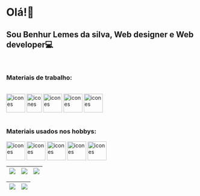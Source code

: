 # Olá!👋
## Sou Benhur Lemes da silva, Web designer e Web developer💻

<div><br>
  <p></p>
  <h3>Materiais de trabalho:</h3>
  <div><br>
    <img align='center' alt='icones' height="50" width="50" src="https://cdn.jsdelivr.net/gh/devicons/devicon/icons/html5/html5-original.svg" />
    <img align='center' alt='icones' height="50" width="40" src="https://cdn.jsdelivr.net/gh/devicons/devicon/icons/css3/css3-original.svg" />
    <img align='center' alt='icones' height="50" width="50" src="https://cdn.jsdelivr.net/gh/devicons/devicon/icons/php/php-plain.svg" />
    <img align='center' alt='icones' height="50" width="50" src="https://cdn.jsdelivr.net/gh/devicons/devicon/icons/javascript/javascript-original.svg" />
    <img align='center' alt='icones' height="50" width="50" src="https://cdn.jsdelivr.net/gh/devicons/devicon/icons/wordpress/wordpress-plain.svg" />
  </div>
</div>

<div><br>
  <p></p>
  <h3>Materiais usados nos hobbys:</h3>
  <img align='center' alt='icones' height="50" width="50" src="https://cdn.jsdelivr.net/gh/devicons/devicon/icons/python/python-original.svg" />
  <img align='center' alt='icones' height="50" width="50" src="https://cdn.jsdelivr.net/gh/devicons/devicon/icons/csharp/csharp-original.svg" />
  <img align='center' alt='icones' height="50" width="50" src="https://cdn.jsdelivr.net/gh/devicons/devicon/icons/unity/unity-original.svg" />
  <img align='center' alt='icones' height="50" width="50" src="https://cdn.jsdelivr.net/gh/devicons/devicon/icons/godot/godot-original.svg" />
  <img align='center' alt='icones' height="50" width="50" src="https://cdn.jsdelivr.net/gh/devicons/devicon/icons/blender/blender-original.svg" />
</div>

| ![](http://github-profile-summary-cards.vercel.app/api/cards/stats?username=BenhurLemes&theme=vision_friendly_dark) | ![](http://github-profile-summary-cards.vercel.app/api/cards/repos-per-language?username=BenhurLemes&hide=Html&theme=vision_friendly_dark) | ![](http://github-profile-summary-cards.vercel.app/api/cards/most-commit-language?username=BenhurLemes&theme=vision_friendly_dark) |
| :-: | :-: | :-: |

| ![](http://github-profile-summary-cards.vercel.app/api/cards/profile-details?username=BenhurLemes&theme=vision_friendly_dark) | ![](https://github-readme-streak-stats.herokuapp.com/?user=BenhurLemes&hide_border=true&date_format=M%20j%5B%2C%20Y%5D&background=2D3742&stroke=2D3742&ring=6bbbca&fire=6bbbca&currStreakNum=fff&sideNums=6bbbca&currStreakLabel=6bbbca&sideLabels=fff&dates=fff) |
| :-: | :-: |
